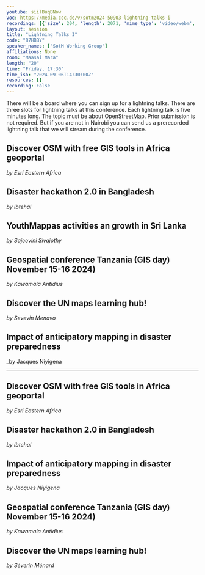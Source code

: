 ```yaml
---
youtube: siilBuqBNow
voc: https://media.ccc.de/v/sotm2024-50903-lightning-talks-i
recordings: [{'size': 204, 'length': 2071, 'mime_type': 'video/webm', 'language': 'eng', 'filename': 'sotm2024-50903-eng-Lightning_Talks_I_webm-hd.webm', 'state': 'new', 'folder': 'webm-hd', 'high_quality': True, 'width': 1920, 'height': 1080, 'updated_at': '2024-11-06T22:50:59.118+01:00', 'recording_url': 'https://cdn.media.ccc.de/events/sotm/2024/webm-hd/sotm2024-50903-eng-Lightning_Talks_I_webm-hd.webm', 'url': 'https://api.media.ccc.de/public/recordings/81377', 'event_url': 'https://api.media.ccc.de/public/events/344dd5ec-5f1f-5079-88bc-b8065096f15c', 'conference_url': 'https://api.media.ccc.de/public/conferences/sotm2024'}, {'size': 90, 'length': 2071, 'mime_type': 'video/webm', 'language': 'eng', 'filename': 'sotm2024-50903-eng-Lightning_Talks_I_webm-sd.webm', 'state': 'new', 'folder': 'webm-sd', 'high_quality': False, 'width': 720, 'height': 576, 'updated_at': '2024-11-06T22:24:34.995+01:00', 'recording_url': 'https://cdn.media.ccc.de/events/sotm/2024/webm-sd/sotm2024-50903-eng-Lightning_Talks_I_webm-sd.webm', 'url': 'https://api.media.ccc.de/public/recordings/81376', 'event_url': 'https://api.media.ccc.de/public/events/344dd5ec-5f1f-5079-88bc-b8065096f15c', 'conference_url': 'https://api.media.ccc.de/public/conferences/sotm2024'}, {'size': 75, 'length': 2071, 'mime_type': 'video/mp4', 'language': 'eng', 'filename': 'sotm2024-50903-eng-Lightning_Talks_I_sd.mp4', 'state': 'new', 'folder': 'h264-sd', 'high_quality': False, 'width': 720, 'height': 576, 'updated_at': '2024-11-06T22:14:04.443+01:00', 'recording_url': 'https://cdn.media.ccc.de/events/sotm/2024/h264-sd/sotm2024-50903-eng-Lightning_Talks_I_sd.mp4', 'url': 'https://api.media.ccc.de/public/recordings/81375', 'event_url': 'https://api.media.ccc.de/public/events/344dd5ec-5f1f-5079-88bc-b8065096f15c', 'conference_url': 'https://api.media.ccc.de/public/conferences/sotm2024'}, {'size': 31, 'length': 2071, 'mime_type': 'audio/mpeg', 'language': 'eng', 'filename': 'sotm2024-50903-eng-Lightning_Talks_I_mp3.mp3', 'state': 'new', 'folder': 'mp3', 'high_quality': False, 'width': 0, 'height': 0, 'updated_at': '2024-11-06T22:09:21.962+01:00', 'recording_url': 'https://cdn.media.ccc.de/events/sotm/2024/mp3/sotm2024-50903-eng-Lightning_Talks_I_mp3.mp3', 'url': 'https://api.media.ccc.de/public/recordings/81374', 'event_url': 'https://api.media.ccc.de/public/events/344dd5ec-5f1f-5079-88bc-b8065096f15c', 'conference_url': 'https://api.media.ccc.de/public/conferences/sotm2024'}, {'size': 255, 'length': 2071, 'mime_type': 'video/mp4', 'language': 'eng', 'filename': 'sotm2024-50903-eng-Lightning_Talks_I_hd.mp4', 'state': 'new', 'folder': 'h264-hd', 'high_quality': True, 'width': 1920, 'height': 1080, 'updated_at': '2024-11-06T22:07:26.893+01:00', 'recording_url': 'https://cdn.media.ccc.de/events/sotm/2024/h264-hd/sotm2024-50903-eng-Lightning_Talks_I_hd.mp4', 'url': 'https://api.media.ccc.de/public/recordings/81373', 'event_url': 'https://api.media.ccc.de/public/events/344dd5ec-5f1f-5079-88bc-b8065096f15c', 'conference_url': 'https://api.media.ccc.de/public/conferences/sotm2024'}]
layout: session
title: "Lightning Talks I"
code: "87HBBY"
speaker_names: ['SotM Working Group']
affiliations: None
room: "Maasai Mara"
length: "20"
time: "Friday, 17:30"
time_iso: "2024-09-06T14:30:00Z"
resources: []
recording: False
---
```


There will be a board where you can sign up for a lightning talks. There are three slots for lightning talks at this conference. Each lightning talk is five minutes long. The topic must be about OpenStreetMap. Prior submission is not required. But if you are not in Nairobi you can send us a prerecorded lightning talk that we will stream during the conference.

## Discover OSM with free GIS tools in Africa geoportal
_by Esri Eastern Africa_

## Disaster hackathon 2.0 in Bangladesh
_by Ibtehal_

## YouthMappas activities an growth in Sri Lanka
_by Sajeevini Sivajothy_

## Geospatial conference Tanzania (GIS day) November 15-16 2024)
_by Kawamala Antidius_

## Discover the UN maps learning hub!
_by Sevevin Menavo_

## Impact of anticipatory mapping in disaster preparedness
_by Jacques Niyigena

<hr>

## Discover OSM with free GIS tools in Africa geoportal
_by Esri Eastern Africa_

## Disaster hackathon 2.0 in Bangladesh
_by Ibtehal_

## Impact of anticipatory mapping in disaster preparedness
_by Jacques Niyigena_

## Geospatial conference Tanzania (GIS day) November 15-16 2024)
_by Kawamala Antidius_

## Discover the UN maps learning hub!
_by Séverin Ménard_

